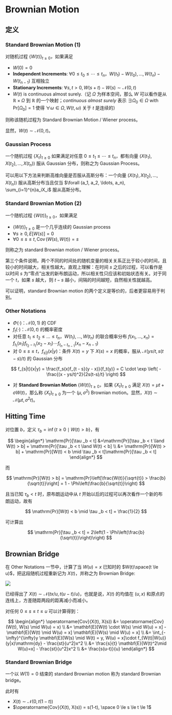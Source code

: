 # Brownian Motion

## 定义

### Standard Brownian Motion (1)

对随机过程 $\{ W(t)\}_{t \ge 0}$，如果满足

- $W(0)=0$
- **Independent Increments**: $\forall 0 \le t_0 \le \cdots \le t_n$，$W(t_1) - W(t_0), \ldots, W(t_n) - W(t_{n-1})$ 互相独立
- **Stationary Increments**: $\forall s, t > 0, W(s+t) - W(s) \sim \mathcal{N}(0, t)$
- $W(t)$ is continuous almost surely.（记 $\Omega$ 为样本空间，那么 $W$ 可以看作是从 $\mathbb{R} \times \Omega$ 到 $\mathbb{R}$ 的一个映射；*continuous almost surely* 表示 $\exists \Omega_0 \in \Omega$ with $\mathrm{Pr}[\Omega_0] = 1$ 使得 $\forall \omega \in \Omega, W(t, \omega)$ 关于 $t$ 是连续的）

则称该随机过程为 Standard Brownian Motion / Wiener process。

显然，$W(t) \sim \mathcal{N}(0, t)$。

### Gaussian Process

一个随机过程 $\{ X_t\}_{t \ge 0}$ 如果满足对任意 $0 \le t_1 \le \cdots \le t_n$，都有向量 $(X(t_1), X(t_2), \ldots, X(t_n))$ 服从 Gaussian 分布，则称之为 Gaussian Process。

可以用以下方法来判断高维向量是否服从高斯分布：一个向量 $(X(t_1), X(t_2), \ldots, X(t_n))$ 服从高斯分布当且仅当 $\forall (a_1, a_2, \ldots, a_n), \sum_{i=1}^{n}a_iX_i$ 服从高斯分布。

### Standard Brownian Motion (2)

一个随机过程 $\{ W(t) \}_{t \ge 0}$，如果满足

- $\{ W(t) \}_{t \ge 0}$ 是一个几乎连续的 Gaussian process
- $\forall s \ge 0, E[W(s)] = 0$
- $\forall 0 \le s\le t, \operatorname{Cov}(W(s), W(t)) = s$

则称之为 standard Brownian motion / Wiener process。

第三个条件说明，两个不同的时间处的随机变量的相关关系正比于较小的时间，且较小的时间越大，相关性越大。直观上理解：在时间 $s$ 之后的过程，可以看作是以时间 $s$ 为“零点”出发的新布朗运动，所以相关性只应该和初始状态有关。对于同一个 $t$，如果 $s$ 越大，则 $t - s$ 越小，间隔的时间越短，自然相关性就越高。

可以证明，standard Brownian motion 的两个定义是等价的，后者更容易用于判别。

### Other Notations 

- $\Phi(\cdot)$：$\mathcal{N}(0,1)$ 的 CDF
- $f_t(\cdot)$：$\mathcal{N}(0, t)$ 的概率密度
- 对任意 $t_1 \le t_2 \le \ldots \le t_n$，$W(t_1), \ldots, W(t_n)$ 的联合概率分布 $f(x_1, \ldots, x_n) = f_{t_1}(x_1)f_{t_2 - t_1}(x_2 - x_1) \cdots f_{t_n - t_{n-1}}(x_n - x_{n-1})$
- 对 $0 \le s \le t$，$f_{s|t}(x|y)$：条件 $X(t) = y$ 下 $X(s) = x$ 的概率，服从 $\mathcal{N}(ys/t, s(t-s)/t)$ 的 Gaussian 分布

$$
f_{s|t}(x|y) = \frac{f_s(x)f_{t - s}(y - x)}{f_t(y)} = C \cdot \exp \left( -\frac{(x - ys/t)^2}{2s(t-s)/t} \right)
$$

- 对 **Standard Brownian Motion** $\{ W(t) \}_{t \ge 0}$，如果 $\{ X_t \}_{t \ge 0}$ 满足 $X(t) = \mu t+\sigma W(t)$，那么称 $\{ X_t\}_{t \ge 0}$ 为一个 $(\mu, \sigma^2)$ Brownian motion。显然，$X(t) \sim \mathcal{N}(\mu t, \sigma^2 t)$。

## Hitting Time

对位置 $b$，定义 $\tau _b = \inf \{ t \ge 0 \mid W(t) > b \}$，有

$$
\begin{align*}
    \mathrm{Pr}[\tau _b < t] &=\mathrm{Pr}[\tau _b < t \land W(t) > b] + \mathrm{Pr}[\tau _b < t \land W(t) < b] \\
    &= \mathrm{Pr}[W(t) > b] + \mathrm{Pr}[W(t) < b \mid \tau _b < t]\mathrm{Pr}[\tau _b < t]
\end{align*} 
$$

而

$$
\mathrm{Pr}[W(t) > b] = \mathrm{Pr}\left[\frac{W(t)}{\sqrt{t}} > \frac{b}{\sqrt{t}}\right] = 1 - \Phi\left(\frac{b}{\sqrt{t}}\right)
$$

且当已知 $\tau _b < t$ 时，原布朗运动中从 $t$ 开始以后的过程可以再次看作一个新的布朗运动，故有

$$
\mathrm{Pr}[W(t) < b \mid \tau _b < t] = \frac{1}{2}
$$

可计算出

$$
\mathrm{Pr}[\tau _b < t] = 2\left(1 - \Phi\left(\frac{b}{\sqrt{t}}\right)\right)
$$

## Brownian Bridge

在 Other Notations 一节中，计算了当 $W(u)=x$ 已知时的 $W(t)\space(t \le u)$，把这段随机过程重新记为 $X(t)$，并称之为 Brownian Bridge:

![](https://cdn.jsdelivr.net/gh/KinnariyaMamaTanha/Images@main/202408281416137.png)

已经得出了 $X(t) \sim \mathcal{N}(tx/u, t(u-t)/u)$，也就是说，$X(t)$ 的均值在 $(u,x)$ 和原点的连线上，方差随距两段的距离减小而减小。

对任何 $0 \le s \le t \le u$ 可以计算得到：

$$
\begin{align*}
    \operatorname{Cov}(X(t), X(s)) &= \operatorname{Cov}(W(t), W(s) \mid W(u) = x) \\
    &= \mathbf{E}[W(t) \cdot W(s) \mid W(u) = x] - \mathbf{E}[W(t) \mid W(u) = x] \mathbf{E}[W(s) \mid W(u) = x] \\
    &= \int_{-\infty}^{\infty}y \mathbf{E}[W(s) \mid W(t) = y, W(u) = x]\cdot f_{W(t)|W(u)}(y|x)\mathrm{dy} - \frac{st}{u^2}x^2 \\
    &= \frac{s}{t} \mathbf{E}[W(t)^2\mid W(u)=x] - \frac{st}{u^2}x^2 \\
    &= \frac{s(u-t)}{u}
\end{align*} 
$$

### Standard Brownian Bridge

一个以 $W(1)=0$ 结束的 standard Brownian motion 称为 standard Brownian bridge。

此时有

- $X(t) \sim \mathcal{N}(0, t(1-t))$
- $\operatorname{Cov}(X(t), X(s)) = s(1-t), \space 0 \le s \le t \le 1$